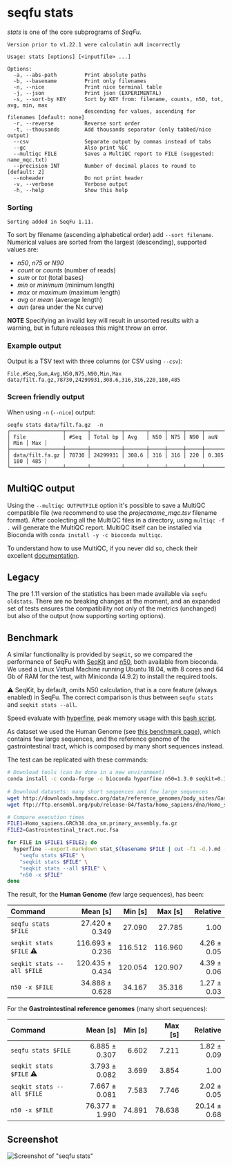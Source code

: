 
# seqfu stats

*stats*  is one of the core subprograms of *SeqFu*.

```note
Version prior to v1.22.1 were calculatin auN incorrectly
```

```text
Usage: stats [options] [<inputfile> ...]

Options:
  -a, --abs-path         Print absolute paths
  -b, --basename         Print only filenames
  -n, --nice             Print nice terminal table
  -j, --json             Print json (EXPERIMENTAL)
  -s, --sort-by KEY      Sort by KEY from: filename, counts, n50, tot, avg, min, max
                         descending for values, ascending for filenames [default: none]
  -r, --reverse          Reverse sort order
  -t, --thousands        Add thousands separator (only tabbed/nice output)
  --csv                  Separate output by commas instead of tabs
  --gc                   Also print %GC
  --multiqc FILE         Saves a MultiQC report to FILE (suggested: name_mqc.txt)
  --precision INT        Number of decimal places to round to [default: 2]
  --noheader             Do not print header
  -v, --verbose          Verbose output
  -h, --help             Show this help
```

### Sorting

```note
Sorting added in SeqFu 1.11. 
```

To sort by filename (ascending alphabetical order) add `--sort filename`.
Numerical values are sorted from the largest (descending), supported values are:
* *n50*, *n75* or *N90*
* *count* or *counts* (number of reads)
* *sum* or *tot* (total bases)
* *min* or *minimum* (minimum length)
* *max* or *maximum* (maximum length)
* *avg* or *mean* (average length)
* *aun* (area under the Nx curve)

**NOTE** Specifying an invalid key will result in unsorted results with a warning,
but in future releases this might throw an error.
 
### Example output

Output is a TSV text with three columns (or CSV using  `--csv`):

```text
File,#Seq,Sum,Avg,N50,N75,N90,Min,Max
data/filt.fa.gz,78730,24299931,308.6,316,316,220,180,485
```

### Screen friendly output

When using `-n` (`--nice`) output:

```text 
seqfu stats data/filt.fa.gz  -n
┌─────────────────┬───────┬──────────┬───────┬─────┬─────┬─────┬───────┬─────┬─────┐
│ File            │ #Seq  │ Total bp │ Avg   │ N50 │ N75 │ N90 │ auN   │ Min │ Max │
├─────────────────┼───────┼──────────┼───────┼─────┼─────┼─────┼───────┼─────┼─────┤
│ data/filt.fa.gz │ 78730 │ 24299931 │ 308.6 │ 316 │ 316 │ 220 │ 0.385 │ 180 │ 485 │
└─────────────────┴───────┴──────────┴───────┴─────┴─────┴─────┴───────┴─────┴─────┘
```
 

## MultiQC output

Using the  `--multiqc OUTPUTFILE` option it's possible to save a MultiQC compatible file (we recommend to use the *projectname_mqc.tsv* filename format).
After coolecting all the MultiQC files in a directory, using `multiqc -f .` will generate the MultiQC report. 
MultiQC itself can be installed via Bioconda with `conda install -y -c bioconda multiqc`.

To understand how to use MultiQC, if you never did so, check their excellent [documentation](https://multiqc.info).

## Legacy

The pre 1.11 version of the statistics has been made available via `seqfu oldstats`.
There are no breaking changes at the moment, and an expanded set of tests ensures
the compatibility not only of the metrics (unchanged) but also of the output (now
supporting sorting options).


## Benchmark

A similar functionality is provided by `SeqKit`, so we compared the performance of 
SeqFu with 
[SeqKit](https://bioinf.shenwei.me/seqkit/) and 
[n50](https://metacpan.org/pod/release/PROCH/Proch-N50-1.3.0/bin/n50), 
both available from bioconda. 
We used a Linux Virtual Machine running Ubuntu 18.04, with 8 cores and 64 Gb of RAM for the test,
with Miniconda (4.9.2) to install the required tools.

:warning: SeqKit, by default, omits N50 calculation, that is a core feature (always enabled) in SeqFu.
The correct comparison is thus between `seqfu stats` and `seqkit stats --all`.

Speed evaluate with 
[hyperfine](https://github.com/sharkdp/hyperfine), 
peak memory usage with this 
[bash script](https://gist.github.com/MattForshaw/86b82b6c09bdbfce5ff5ee570e8a8bef).

As dataset we used the Human Genome (see [this benchmark page](https://bioinf.shenwei.me/seqkit/benchmark/)),
which contains few large sequences, and the reference genome of the gastrointestinal tract, which is composed by many
short sequences instead.

The test can be replicated with these commands:
```bash
# Download tools (can be done in a new environment)
conda install -c conda-forge -c bioconda hyperfine n50=1.3.0 seqkit=0.16.0 seqfu=0.9.6
 
# Download datasets: many short sequences and few large sequences 
wget http://downloads.hmpdacc.org/data/reference_genomes/body_sites/Gastrointestinal_tract.nuc.fsa
wget ftp://ftp.ensembl.org/pub/release-84/fasta/homo_sapiens/dna/Homo_sapiens.GRCh38.dna_sm.primary_assembly.fa.gz

# Compare execution times
FILE1=Homo_sapiens.GRCh38.dna_sm.primary_assembly.fa.gz
FILE2=Gastrointestinal_tract.nuc.fsa

for FILE in $FILE1 $FILE2; do
  hyperfine --export-markdown stat_$(basename $FILE | cut -f1 -d.).md --warmup 1 --min-runs 3 \
    "seqfu stats $FILE" \
    "seqkit stats $FILE" \
    "seqkit stats --all $FILE" \
    "n50 -x $FILE" 
done
```

The result, for the **Human Genome** (few large sequences), has been:

| Command | Mean [s] | Min [s] | Max [s] | Relative |
|:---|---:|---:|---:|---:|
| `seqfu stats $FILE` | 27.420 ± 0.349 | 27.090 | 27.785 | 1.00 |
| `seqkit stats $FILE`  :warning:  | 116.693 ± 0.236 | 116.512 | 116.960 | 4.26 ± 0.05 |
| `seqkit stats --all $FILE` | 120.435 ± 0.434 | 120.054 | 120.907 | 4.39 ± 0.06 |
| `n50 -x $FILE` | 34.888 ± 0.628 | 34.167 | 35.316 | 1.27 ± 0.03 |

For the **Gastrointestinal reference genomes** (many short sequences):

| Command | Mean [s] | Min [s] | Max [s] | Relative |
|:---|---:|---:|---:|---:|
| `seqfu stats $FILE` | 6.885 ± 0.307 | 6.602 | 7.211 | 1.82 ± 0.09 |
| `seqkit stats $FILE` :warning: | 3.793 ± 0.082 | 3.699 | 3.854 | 1.00 |
| `seqkit stats --all $FILE` | 7.667 ± 0.081 | 7.583 | 7.746 | 2.02 ± 0.05 |
| `n50 -x $FILE` | 76.377 ± 1.990 | 74.891 | 78.638 | 20.14 ± 0.68 |


## Screenshot

![Screenshot of "seqfu stats"]({{site.baseurl}}/img/screenshot-stats.svg "SeqFu stats")
